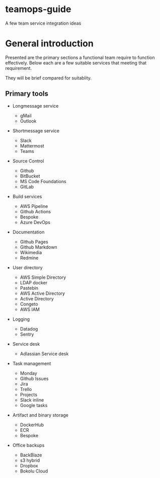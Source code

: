 # teamops-guide
A few team service integration ideas


# General introduction

Presented are the primary sections a functional team require to function effectively.
Below each are a few suitable services that meeting that requirement.

They will be brief compared for suitablity.  

## Primary tools

* Longmessage service
   * gMail
   * Outlook

* Shortmessage service
  * Slack
  * Mattermost
  * Teams

* Source Control
  * Github
  * BitBucket
  * MS Code Foundations
  * GitLab

* Build services
  * AWS Pipeline
  * Github Actions
  * Bespoke
  * Azure DevOps

* Documentation
  * Github Pages
  * Github Markdown
  * Wikimedia
  * Redmine

* User directory
  * AWS Simple Directory
  * LDAP docker
  * Pastebin
  * AWS Active Directory
  * Active Directory
  * Congeto
  * AWS IAM

* Logging
  * Datadog
  * Sentry

* Service desk
  * Adlassian Service desk

* Task management
  * Monday
  * Github Issues
  * Jira
  * Trello
  * Projects
  * Slack inline
  * Google tasks

* Artifact and binary storage
  * DockerHub
  * ECR
  * Bespoke

* Office backups
  * BackBlaze
  * s3 hybrid
  * Dropbox
  * Bokolu Cloud
